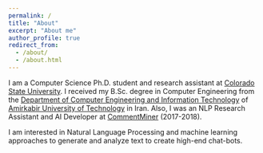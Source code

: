 ```yaml
---
permalink: /
title: "About"
excerpt: "About me"
author_profile: true
redirect_from: 
  - /about/
  - /about.html
---
```


I am a Computer Science Ph.D. student and research assistant at [Colorado State University](https://www.colostate.edu). I received my B.Sc. degree in Computer Engineering from the [Department of Computer Engineering and Information Technology](http://ceit.aut.ac.ir/autcms/home.htm?depurl=computer-engineering&lang=en) of [Amirkabir University of Technology](http://aut.ac.ir/aut/) in Iran. Also, I was an NLP Research Assistant and AI Developer at [CommentMiner](http://www.commentminer.ir/) (2017-2018).

I am interested in Natural Language Processing and machine learning approaches to generate and analyze text to create high-end chat-bots.
